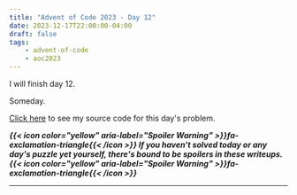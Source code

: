 ```yaml
---
title: "Advent of Code 2023 - Day 12"
date: 2023-12-17T22:00:00-04:00
draft: false
tags:
    - advent-of-code
    - aoc2023
---
```


I will finish day 12.

Someday.

[Click here](https://github.com/Ratheronfire/advent-of-code/blob/master/2023/day-12.py) to see my source code for this day's problem.

***{{< icon color="yellow" aria-label="Spoiler Warning" >}}fa-exclamation-triangle{{< /icon >}} If you haven't solved today or any day's puzzle yet yourself, there's bound to be spoilers in these writeups. {{< icon color="yellow" aria-label="Spoiler Warning" >}}fa-exclamation-triangle{{< /icon >}}***

---
